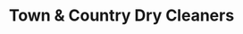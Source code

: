---
title: "Town & Country Dry Cleaners"
url: /fresno/town-and-country-dry-cleaners/
shop: laundry
---
